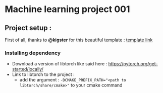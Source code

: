 # Machine learning project 001

## Project setup :

First of all, thanks to **@kigster** for this beautiful template : 
[template link](https://github.com/kigster/cmake-project-template) 

### Installing dependency 

- Download a version of libtorch like said here : https://pytorch.org/get-started/locally/
- Link to libtorch to the project : 
  - add the argument : `-DCMAKE_PREFIX_PATH="<path to libtorch/share/cmake>"` to your cmake command